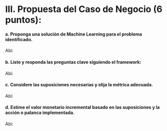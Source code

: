 # III. Propuesta del Caso de Negocio (6 puntos):

#### a. Proponga una solución de Machine Learning para el problema identificado.

Abi: 

#### b. Liste y responda las preguntas clave siguiendo el framework: 

Abi:

#### c. Considere las suposiciones necesarias y elija la métrica adecuada.

Abi:

#### d. Estime el valor monetario incremental basado en las suposiciones y la acción o palanca implementada.

Abi: